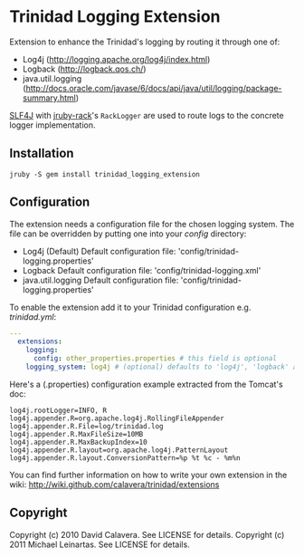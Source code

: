 # Trinidad Logging Extension

Extension to enhance the Trinidad's logging by routing it through one of:
 * Log4j (http://logging.apache.org/log4j/index.html)
 * Logback (http://logback.qos.ch/)
 * java.util.logging (http://docs.oracle.com/javase/6/docs/api/java/util/logging/package-summary.html)

[SLF4J](http://www.slf4j.org/) with [jruby-rack](https://github.com/jruby/jruby-rack)'s 
`RackLogger` are used to route logs to the concrete logger implementation.

## Installation

    jruby -S gem install trinidad_logging_extension

## Configuration

The extension needs a configuration file for the chosen logging system. 
The file can be overridden by putting one into your *config* directory:

 * Log4j (Default)
   Default configuration file: 'config/trinidad-logging.properties'
 * Logback
   Default configuration file: 'config/trinidad-logging.xml'
 * java.util.logging
   Default configuration file: 'config/trinidad-logging.properties'


To enable the extension add it to your Trinidad configuration e.g. *trinidad.yml*:

```yml
---
  extensions:
    logging:
      config: other_properties.properties # this field is optional
    logging_system: log4j # (optional) defaults to 'log4j', 'logback' and 'jul' are also valid choices
```

Here's a (.properties) configuration example extracted from the Tomcat's doc:

```
log4j.rootLogger=INFO, R 
log4j.appender.R=org.apache.log4j.RollingFileAppender 
log4j.appender.R.File=log/trinidad.log
log4j.appender.R.MaxFileSize=10MB 
log4j.appender.R.MaxBackupIndex=10 
log4j.appender.R.layout=org.apache.log4j.PatternLayout 
log4j.appender.R.layout.ConversionPattern=%p %t %c - %m%n
```

You can find further information on how to write your own extension in the wiki: 
http://wiki.github.com/calavera/trinidad/extensions

## Copyright

Copyright (c) 2010 David Calavera. See LICENSE for details.
Copyright (c) 2011 Michael Leinartas. See LICENSE for details.
